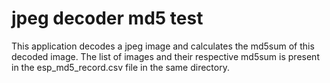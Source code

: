 # jpeg decoder md5 test

This application decodes a jpeg image and calculates the md5sum of this decoded image.
The list of images and their respective md5sum is present in the esp_md5_record.csv file in the same directory.

